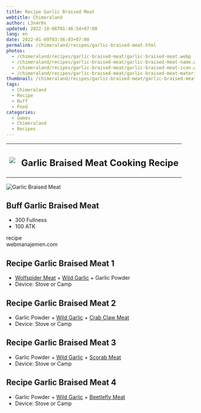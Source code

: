 ```yaml
---
title: Recipe Garlic Braised Meat
webtitle: Chimeraland
author: L3n4r0x
updated: 2022-10-06T01:46:54+07:00
lang: en
date: 2022-01-09T03:56:03+07:00
permalink: /chimeraland/recipes/garlic-braised-meat.html
photos:
  - /chimeraland/recipes/garlic-braised-meat/garlic-braised-meat.webp
  - /chimeraland/recipes/garlic-braised-meat/garlic-braised-meat-name.webp
  - /chimeraland/recipes/garlic-braised-meat/garlic-braised-meat-icon.webp
  - /chimeraland/recipes/garlic-braised-meat/garlic-braised-meat-material.webp
thumbnail: /chimeraland/recipes/garlic-braised-meat/garlic-braised-meat.webp
tags:
  - Chimeraland
  - Recipe
  - Buff
  - Food
categories:
  - Games
  - Chimeraland
  - Recipes
---
```


<section id="bootstrap-wrapper"><link rel="stylesheet" href="https://cdn.statically.io/gh/dimaslanjaka/Web-Manajemen/40ac3225/css/bootstrap-4.5-wrapper.css"/><div class="row mb-2"><div class="col-md-12 mb-2"><table class="table" id="post-info"><tbody><tr><td><img class="d-inline-block me-2" src="/chimeraland/recipes/garlic-braised-meat/garlic-braised-meat-icon.webp" width="auto" height="auto"/></td><td><h1 class="fs-5">Garlic Braised Meat Cooking Recipe</h1></td></tr></tbody></table></div></div><div class="card mb-2"><div class="row g-0"><div class="col-sm-4 position-relative mb-2"><img src="/chimeraland/recipes/garlic-braised-meat/garlic-braised-meat-material.webp" class="card-img fit-cover w-100 h-100" alt="Garlic Braised Meat" data-fancybox="true"/></div><div class="col-sm-8 mb-2"><div class="card-body"><h2 class="card-title fs-5">Buff Garlic Braised Meat</h2><div class="card-text"><ul><li>300 Fullness</li><li>100 ATK</li></ul></div><span class="badge rounded-pill bg-dark">recipe</span></div><div class="card-footer text-end text-muted">webmanajemen.com</div></div></div></div><div class="row mb-2"><div class="col-12 col-lg-6 recipe-item mb-2"><div class="card"><div class="card-body"><h2 class="card-title fs-5">Recipe Garlic Braised Meat 1</h2><div class="card-text"><ul><li><a class="text-decoration-none" href="/chimeraland/materials/wolfspider-meat.html">Wolfspider Meat</a><span> + </span><a class="text-decoration-none" href="/chimeraland/materials/wild-garlic.html">Wild Garlic</a><span> + </span>Garlic Powder</li><li>Device: Stove or Camp</li></ul></div></div></div></div><div class="col-12 col-lg-6 recipe-item mb-2"><div class="card"><div class="card-body"><h2 class="card-title fs-5">Recipe Garlic Braised Meat 2</h2><div class="card-text"><ul><li>Garlic Powder<span> + </span><a class="text-decoration-none" href="/chimeraland/materials/wild-garlic.html">Wild Garlic</a><span> + </span><a class="text-decoration-none" href="/chimeraland/materials/crab-claw-meat.html">Crab Claw Meat</a></li><li>Device: Stove or Camp</li></ul></div></div></div></div><div class="col-12 col-lg-6 recipe-item mb-2"><div class="card"><div class="card-body"><h2 class="card-title fs-5">Recipe Garlic Braised Meat 3</h2><div class="card-text"><ul><li>Garlic Powder<span> + </span><a class="text-decoration-none" href="/chimeraland/materials/wild-garlic.html">Wild Garlic</a><span> + </span><a class="text-decoration-none" href="/chimeraland/materials/scorab-meat.html">Scorab Meat</a></li><li>Device: Stove or Camp</li></ul></div></div></div></div><div class="col-12 col-lg-6 recipe-item mb-2"><div class="card"><div class="card-body"><h2 class="card-title fs-5">Recipe Garlic Braised Meat 4</h2><div class="card-text"><ul><li>Garlic Powder<span> + </span><a class="text-decoration-none" href="/chimeraland/materials/wild-garlic.html">Wild Garlic</a><span> + </span><a class="text-decoration-none" href="/chimeraland/materials/beetlefly-meat.html">Beetlefly Meat</a></li><li>Device: Stove or Camp</li></ul></div></div></div></div></div></section>